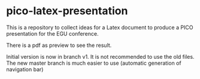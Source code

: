 # pico-latex-presentation
This is a repository to collect ideas for a Latex document to produce a PICO presentation for the EGU conference.

There is a pdf as preview to see the result.

Initial version is now in branch v1. It is not recommended to use the old files. The new master branch is much easier to use (automatic generation of navigation bar)
